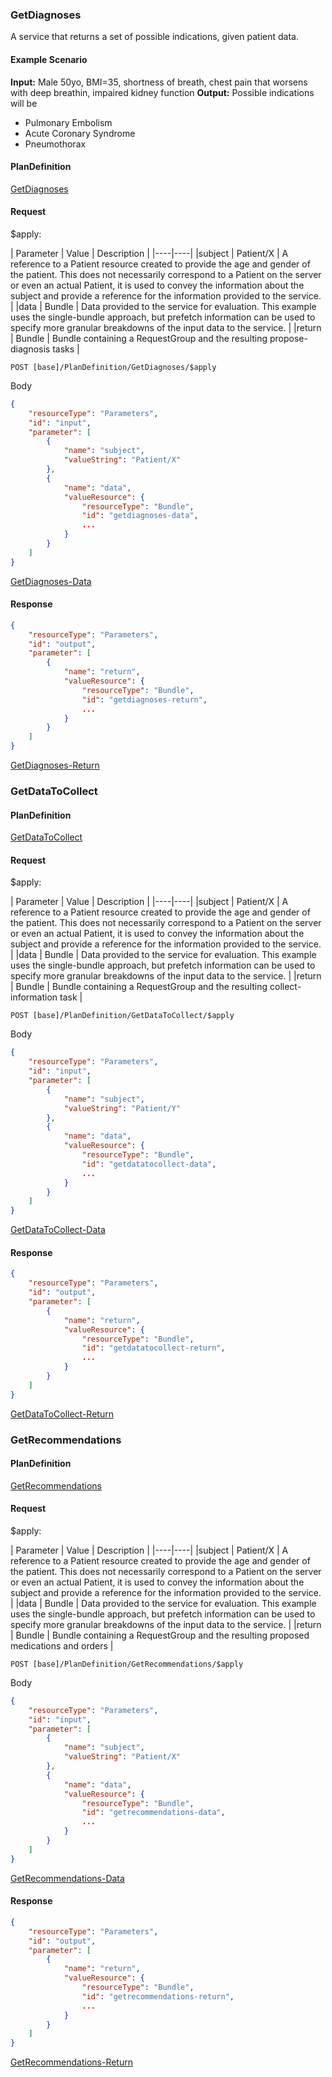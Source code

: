 ### GetDiagnoses

A service that returns a set of possible indications, given patient data.

#### Example Scenario

**Input:** Male 50yo, BMI=35, shortness of breath, chest pain that worsens with deep breathin, impaired kidney function
**Output:** Possible indications will be
* Pulmonary Embolism
* Acute Coronary Syndrome
* Pneumothorax

#### PlanDefinition

[GetDiagnoses](PlanDefinition-GetDiagnoses.html)

#### Request

$apply:

| Parameter | Value | Description |
|----|----|
|subject | Patient/X | A reference to a Patient resource created to provide the age and gender of the patient. This does not necessarily correspond to a Patient on the server or even an actual Patient, it is used to convey the information about the subject and provide a reference for the information provided to the service. |
|data | Bundle | Data provided to the service for evaluation. This example uses the single-bundle approach, but prefetch information can be used to specify more granular breakdowns of the input data to the service. |
|return | Bundle | Bundle containing a RequestGroup and the resulting propose-diagnosis tasks |

```http
POST [base]/PlanDefinition/GetDiagnoses/$apply
```

Body

```json
{
    "resourceType": "Parameters",
    "id": "input",
    "parameter": [
        {
            "name": "subject",
            "valueString": "Patient/X"
        },
        {
            "name": "data",
            "valueResource": {
                "resourceType": "Bundle",
                "id": "getdiagnoses-data",
                ...
            }
        }
    ]
}
```

[GetDiagnoses-Data](Bundle-getdiagnoses-data.html)

#### Response

```json
{
    "resourceType": "Parameters",
    "id": "output",
    "parameter": [
        {
            "name": "return",
            "valueResource": {
                "resourceType": "Bundle",
                "id": "getdiagnoses-return",
                ...
            }
        }
    ]
}
```

[GetDiagnoses-Return](Bundle-getdiagnoses-return.html)

### GetDataToCollect

#### PlanDefinition

[GetDataToCollect](PlanDefinition-GetDataToCollect.html)

#### Request

$apply:

| Parameter | Value | Description |
|----|----|
|subject | Patient/X | A reference to a Patient resource created to provide the age and gender of the patient. This does not necessarily correspond to a Patient on the server or even an actual Patient, it is used to convey the information about the subject and provide a reference for the information provided to the service. |
|data | Bundle | Data provided to the service for evaluation. This example uses the single-bundle approach, but prefetch information can be used to specify more granular breakdowns of the input data to the service. |
|return | Bundle | Bundle containing a RequestGroup and the resulting collect-information task |

```http
POST [base]/PlanDefinition/GetDataToCollect/$apply
```

Body

```json
{
    "resourceType": "Parameters",
    "id": "input",
    "parameter": [
        {
            "name": "subject",
            "valueString": "Patient/Y"
        },
        {
            "name": "data",
            "valueResource": {
                "resourceType": "Bundle",
                "id": "getdatatocollect-data",
                ...
            }
        }
    ]
}
```

[GetDataToCollect-Data](Bundle-getdatatocollect-data.html)

#### Response

```json
{
    "resourceType": "Parameters",
    "id": "output",
    "parameter": [
        {
            "name": "return",
            "valueResource": {
                "resourceType": "Bundle",
                "id": "getdatatocollect-return",
                ...
            }
        }
    ]
}
```

[GetDataToCollect-Return](Bundle-getdatatocollect-return.html)

### GetRecommendations

#### PlanDefinition

[GetRecommendations](PlanDefinition-GetRecommendations.html)

#### Request

$apply:

| Parameter | Value | Description |
|----|----|
|subject | Patient/X | A reference to a Patient resource created to provide the age and gender of the patient. This does not necessarily correspond to a Patient on the server or even an actual Patient, it is used to convey the information about the subject and provide a reference for the information provided to the service. |
|data | Bundle | Data provided to the service for evaluation. This example uses the single-bundle approach, but prefetch information can be used to specify more granular breakdowns of the input data to the service. |
|return | Bundle | Bundle containing a RequestGroup and the resulting proposed medications and orders |

```http
POST [base]/PlanDefinition/GetRecommendations/$apply
```

Body

```json
{
    "resourceType": "Parameters",
    "id": "input",
    "parameter": [
        {
            "name": "subject",
            "valueString": "Patient/X"
        },
        {
            "name": "data",
            "valueResource": {
                "resourceType": "Bundle",
                "id": "getrecommendations-data",
                ...
            }
        }
    ]
}
```

[GetRecommendations-Data](Bundle-getrecommendations-data.html)

#### Response

```json
{
    "resourceType": "Parameters",
    "id": "output",
    "parameter": [
        {
            "name": "return",
            "valueResource": {
                "resourceType": "Bundle",
                "id": "getrecommendations-return",
                ...
            }
        }
    ]
}
```

[GetRecommendations-Return](Bundle-getrecommendations-return.html)
